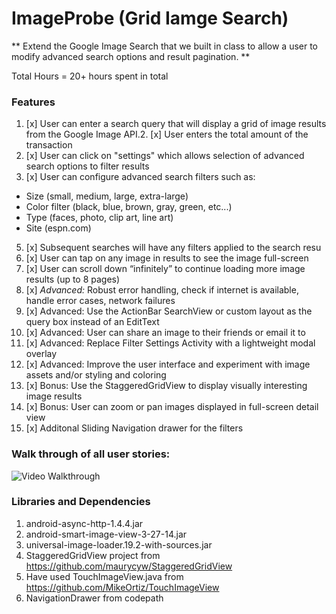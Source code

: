 # ImageProbe (Grid Iamge Search)

** Extend the Google Image Search that we built in class to allow a user to modify advanced search options and result pagination. **

Total Hours = 20+ hours spent in total
### Features
1. [x] User can enter a search query that will display a grid of image results from the Google Image API.2. [x] User enters the total amount of the transaction
3. [x] User can click on "settings" which allows selection of advanced search options to filter results
4. [x] User can configure advanced search filters such as:
 * Size (small, medium, large, extra-large)
 * Color filter (black, blue, brown, gray, green, etc...)
 * Type (faces, photo, clip art, line art)
 * Site (espn.com)
5. [x] Subsequent searches will have any filters applied to the search resu
6. [x] User can tap on any image in results to see the image full-screen
7. [x] User can scroll down “infinitely” to continue loading more image results (up to 8 pages)
8. [x] *Advanced:*  Robust error handling, check if internet is available, handle error cases, network failures
9. [x] Advanced: Use the ActionBar SearchView or custom layout as the query box instead of an EditText
10. [x] Advanced: User can share an image to their friends or email it to 
11. [x] Advanced: Replace Filter Settings Activity with a lightweight modal overlay
12. [x] Advanced: Improve the user interface and experiment with image assets and/or styling and coloring
13. [x] Bonus: Use the StaggeredGridView to display visually interesting image results 
14. [x] Bonus: User can zoom or pan images displayed in full-screen detail view 
15. [x] Additonal Sliding Navigation drawer for the filters

### Walk through of all user stories:


![Video Walkthrough](assets/ImageProbe.gif)

### Libraries and Dependencies 
1. android-async-http-1.4.4.jar
2. android-smart-image-view-3-27-14.jar
3. universal-image-loader.19.2-with-sources.jar
4. StaggeredGridView project from https://github.com/maurycyw/StaggeredGridView
5. Have used TouchImageView.java from https://github.com/MikeOrtiz/TouchImageView
6. NavigationDrawer from codepath

